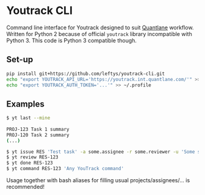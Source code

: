 # Youtrack CLI

Command line interface for Youtrack designed to suit [Quantlane](http://quantlane.com/) workflow. 
Written for Python 2 because of official `youtrack` library incompatible with Python 3. This code is Python 3 compatible
though.


## Set-up

```bash
pip install git+https://github.com/leftys/youtrack-cli.git
echo "export YOUTRACK_API_URL='https://youtrack.int.quantlane.com/'" >> ~/.profile
echo "export YOUTRACK_AUTH_TOKEN='...'" >> ~/.profile
```


## Examples

```bash
$ yt last --mine
 
PROJ-123 Task 1 summary
PROJ-120 Task 2 summary
(...)
```

```bash
$ yt issue RES 'Test task' -a some.assignee -r some.reviewer -u 'Some subproject' -t 'Short term' -m MILE-123
$ yt review RES-123
$ yt done RES-123
$ yt command RES-123 'Any YouTrack command' 
```

Usage together with bash aliases for filling usual projects/assignees/... is recommended!

